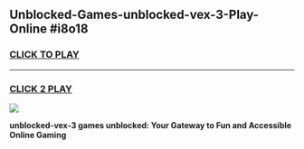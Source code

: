 
## Unblocked-Games-unblocked-vex-3-Play-Online #i8o18
<h3>
<a href="https://news.freeplayer.one?title=unblocked-vex-3&ref=3">CLICK TO PLAY</a></h3>
<hr>

<h3>
<a href="https://news.freeplayer.one?title=unblocked-vex-3&ref=3">CLICK 2 PLAY</a>
  
</h3>

<a href="https://news.freeplayer.one?title=unblocked-vex-3&ref=3"><img src="https://clearcache.store/games.png"></a>


**unblocked-vex-3 games unblocked: Your Gateway to Fun and Accessible Online Gaming**
